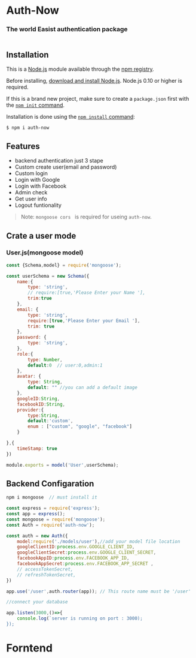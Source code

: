 # Auth-Now
### The world Easist authentication package

```js

```

## Installation

This is a [Node.js](https://nodejs.org/en/) module available through the
[npm registry](https://www.npmjs.com/).

Before installing, [download and install Node.js](https://nodejs.org/en/download/).
Node.js 0.10 or higher is required.

If this is a brand new project, make sure to create a `package.json` first with
the [`npm init` command](https://docs.npmjs.com/creating-a-package-json-file).

Installation is done using the
[`npm install` command](https://docs.npmjs.com/getting-started/installing-npm-packages-locally):

```console
$ npm i auth-now
```
## Features

 - backend authentication just 3 stape
 - Custom create user(email and password)
 - Custom login
 - Login with Google 
 - Login with Facebook
 - Admin check
 - Get user info
 - Logout funtionality

> Note: `mongoose cors ` is required for useing `auth-now`.

## Crate a user mode
### User.js(mongoose model)

```js
const {Schema,model} = require('mongoose');

const userSchema = new Schema({
    name:{
        type: 'string',
        // require:[true,'Please Enter your Name '],
        trim:true
    },
    email: {
        type: 'string',
        require:[true,'Please Enter your Email '],
        trim: true
    },
    password: {
        type: 'string',
    },
    role:{
        type: Number,
        default:0  // user:0,admin:1
    },
    avatar: {
        type: String,
        default: "" //you can add a default image
    },
    googleID:String,
    facebookID:String,
    provider:{
        type:String,
        default:'custom',
        enum : ["custom", "google", "facebook"]
    }

},{
    timeStamp: true
})

module.exports = model('User',userSchema);
```

## Backend Configaration
```js
npm i mongoose  // must install it
```
```js
const express = require('express');
const app = express();
const mongoose = require('mongoose');
const Auth = require('auth-now');

const auth = new Auth({
    model:require('./models/user'),//add your model file location
    googleClientID:process.env.GOOGLE_CLIENT_ID,
    googleClientSecret:process.env.GOOGLE_CLIENT_SECRET,
    facebookAppID:process.env.FACEBOOK_APP_ID,
    facebookAppSecret:process.env.FACEBOOK_APP_SECRET ,
    // accessTokenSecret,
    // refreshTokenSecret,
})

app.use('/user',auth.router(app)); // This route name must be '/user'

//connect your database

app.listen(3000,()=>{
    console.log(`server is running on port : 3000);
});
```


# Forntend 








